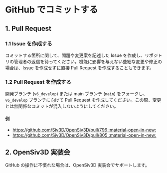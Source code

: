 # GitHub でコミットする

## 1. Pull Request
### 1.1 Issue を作成する
コミットする箇所に関して、問題や変更案を記述した Issue を作成し、リポジトリの管理者の返信を待ってください。機能に影響を与えない些細な変更や修正の場合は、Issue を作成せずに直接 Pull Request を作成することもできます。


### 1.2 Pull Request を作成する
開発ブランチ (`v6_develop`) または main ブランチ (`main`) をフォークし、`v6_develop` ブランチに向けて Pull Request を作成してください。この際、変更とは無関係なコミットが混入しないようにしてください。

#### 例
- [https://github.com/Siv3D/OpenSiv3D/pull/796 :material-open-in-new:](https://github.com/Siv3D/OpenSiv3D/pull/796)
- [https://github.com/Siv3D/OpenSiv3D/pull/805 :material-open-in-new:](https://github.com/Siv3D/OpenSiv3D/pull/805)

## 2. OpenSiv3D 実装会
GitHub の操作に不慣れな場合は、OpenSiv3D 実装会でサポートします。
